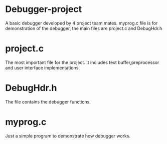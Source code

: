 # Debugger-project
A basic debugger developed by 4 project team mates. 
myprog.c file is for demonstration of the debugger, the main files are project.c and DebugHdr.h
# project.c
The most important file for the project. It includes text buffer,preprocessor and user interface implementations.
# DebugHdr.h
The file contains the debugger functions.
# myprog.c
Just a simple program to demonstrate how debugger works.


